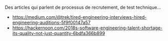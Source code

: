 Des articles qui parlent de processus de recrutement, de test technique...


- https://medium.com/@trek/tired-engineering-interviews-hired-engineering-auditions-5f9f00147a57
- https://hackernoon.com/2018s-software-engineering-talent-shortage-its-quality-not-just-quantity-6bdfa366b899

